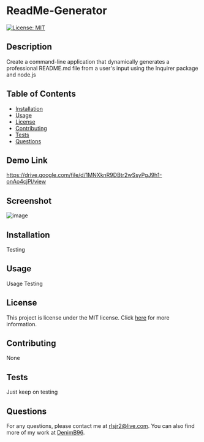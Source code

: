 # ReadMe-Generator
  [![License: MIT](https://img.shields.io/badge/License-MIT-yellow.svg)](https://opensource.org/licenses/MIT)

  ## Description

  Create a command-line application that dynamically generates a professional README.md file from a user's input using the Inquirer package and node.js

  ## Table of Contents

  - [Installation](#installation)
  - [Usage](#usage)
  - [License](#license)
  - [Contributing](#contributing)
  - [Tests](#tests)
  - [Questions](#questions)

  ## Demo Link
  
  https://drive.google.com/file/d/1MNXknR9DBtr2wSsyPgJ9h1-onAo4cjPl/view
  
  ## Screenshot
  
  ![image](https://user-images.githubusercontent.com/120414766/222623556-bb106e9f-6497-485d-a8c0-6c84d49d17c4.png)

  ## Installation

  Testing

  ## Usage

  Usage Testing

  ## License

  This project is license under the MIT license. Click [here](https://opensource.org/licenses/MIT) for more information.

  ## Contributing 

  None 

  ## Tests

  Just keep on testing

  ## Questions

  For any questions, please contact me at rlsjr2@live.com. You can also find more of my work at [DenimB96](https://github.com/DenimB96/).
